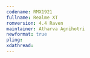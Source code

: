 ```yaml
---
codename: RMX1921
fullname: Realme XT
romversion: 4.4 Raven
maintainer: Atharva Agnihotri
newformat: true
pling:
xdathread:
---
```

